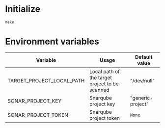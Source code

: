# Initialize

```
make
```

# Environment variables

Variable                  | Usage                                          | Default value
------------------------- | ---------------------------------------------- | -----------------
TARGET_PROJECT_LOCAL_PATH | Local path of the target project to be scanned | "/dev/null"
SONAR_PROJECT_KEY         | Snarqube project key                           | "generic-project"
SONAR_PROJECT_TOKEN       | Snarqube project token                         | `None`
